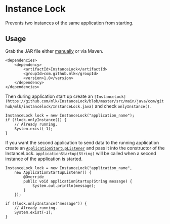 Instance Lock
================
Prevents two instances of the same application from starting.

Usage
-----
Grab the JAR file either [manually](https://github.com/mlk/InstanceLock/downloads) or via Maven.

    <dependencies>
        <dependency>
            <artifactId>InstanceLock</artifactId>
            <groupId>com.github.mlk</groupId>
            <version>1.0</version>
        </dependency>
    </dependencies>

Then during application start up create an `[InstanceLock](https://github.com/mlk/InstanceLock/blob/master/src/main/java/com/github/mlk/instancelock/InstanceLock.java)` and check `onlyInstance()`.

    InstanceLock lock = new InstanceLock("application_name");
    if (!lock.onlyInstance()) {
        // Already running.
        System.exist(-1);
    }

If you want the second application to send data to the running application create an [`ApplicationStartupListener`](https://github.com/mlk/InstanceLock/blob/master/src/main/java/com/github/mlk/instancelock/ApplicationStartupListener.java) and pass it into the constructor of the InstanceLock. `applicationStartup(String)` will be called when a second instance of the application is started.

    InstanceLock lock = new InstanceLock("application_name",
        new ApplicationStartupListener() {
            @Override
            public void applicationStartup(String message) {
                System.out.println(message);
            }
        });

    if (!lock.onlyInstance("message")) {
        // Already running.
        System.exist(-1);
    }
